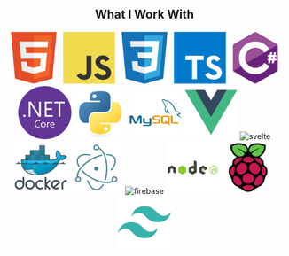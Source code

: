 <div align="center">
    <h2>What I Work With</h2>
    <a href="https://html.com/html5/" target="__blank" style="text-decoration: none;">
        <img src="https://raw.githubusercontent.com/devicons/devicon/v2.12.0/icons/html5/html5-original.svg" alt="html5" height="96px">
    </a>
    <a href="https://www.javascript.com/" target="__blank" style="text-decoration: none;">
        <img src="https://raw.githubusercontent.com/devicons/devicon/v2.12.0/icons/javascript/javascript-original.svg" alt="javascript" height="96px">
    </a>
    <a href="https://www.educba.com/what-is-css3/" target="__blank" style="text-decoration: none;">
        <img src="https://raw.githubusercontent.com/devicons/devicon/v2.12.0/icons/css3/css3-original.svg" alt="css3" height="96px">
    </a>
    <a href="https://www.typescriptlang.org/" target="__blank" style="text-decoration: none;">
        <img src="https://raw.githubusercontent.com/devicons/devicon/v2.12.0/icons/typescript/typescript-original.svg" alt="typescript" height="96px">
    </a>
    <a href="https://docs.microsoft.com/en-us/dotnet/csharp/" target="__blank" style="text-decoration: none;">
        <img src="https://raw.githubusercontent.com/devicons/devicon/v2.12.0/icons/csharp/csharp-original.svg" alt="csharp" height="96px">
    </a>
    <a href="https://dotnet.microsoft.com/" target="__blank" style="text-decoration: none;">
        <img src="https://raw.githubusercontent.com/devicons/devicon/v2.12.0/icons/dotnetcore/dotnetcore-original.svg" alt="dotnetcore" height="96px">
    </a>
    <a href="https://www.python.org/" target="__blank" style="text-decoration: none;">
        <img src="https://raw.githubusercontent.com/devicons/devicon/v2.12.0/icons/python/python-original.svg" alt="python" height="96px">
    </a>
    <a href="https://www.mysql.com/" target="__blank" style="text-decoration: none;">
        <img src="https://raw.githubusercontent.com/devicons/devicon/v2.12.0/icons/mysql/mysql-original-wordmark.svg" alt="mysql" height="96px">
    </a>
    <a href="https://vuejs.org/" target="__blank" style="text-decoration: none;">
        <img src="https://raw.githubusercontent.com/devicons/devicon/v2.12.0/icons/vuejs/vuejs-original.svg" alt="vuejs" height="96px">
    </a>
    <a href="https://svelte.dev/" target="__blank" style="text-decoration: none;">
        <img src="https://upload.wikimedia.org/wikipedia/commons/1/1b/Svelte_Logo.svg" alt="svelte" height="96px">
    </a>
    <a href="https://www.docker.com/" target="__blank" style="text-decoration: none;">
        <img src="https://raw.githubusercontent.com/devicons/devicon/v2.12.0/icons/docker/docker-original-wordmark.svg" alt="docker" height="96px">
    </a>
    <a href="https://www.electronjs.org/" target="__blank" style="text-decoration: none;">
        <img src="https://raw.githubusercontent.com/devicons/devicon/v2.12.0/icons/electron/electron-original.svg" alt="electron" height="96px">
    </a>
    <a href="https://firebase.google.com/" target="__blank" style="text-decoration: none;">
        <img src="https://www.vectorlogo.zone/logos/firebase/firebase-icon.svg" alt="firebase" height="96px">
    </a>
    <a href="https://nodejs.org/en/" target="__blank" style="text-decoration: none;">
        <img src="https://raw.githubusercontent.com/devicons/devicon/v2.12.0/icons/nodejs/nodejs-original-wordmark.svg" alt="nodejs" height="96px">
    </a>
    <a href="https://www.raspberrypi.org/" target="__blank" style="text-decoration: none;">
        <img src="https://raw.githubusercontent.com/devicons/devicon/v2.12.0/icons/raspberrypi/raspberrypi-original.svg" alt="raspberrypi" height="96px">
    </a>
    <a href="https://tailwindcss.com/" target="__blank" style="text-decoration: none;">
        <img src="https://raw.githubusercontent.com/devicons/devicon/v2.12.0/icons/tailwindcss/tailwindcss-plain.svg" alt="tailwindcss" height="96px">
    </a>
</div>

